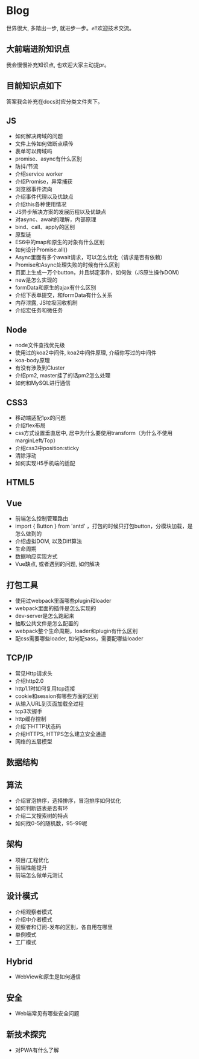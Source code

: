 # Blog

世界很大, 多踏出一步, 就进步一步。✊!!欢迎技术交流。


## 大前端进阶知识点

我会慢慢补充知识点, 也欢迎大家主动提pr。


## 目前知识点如下

答案我会补充在docs对应分类文件夹下。

## JS

- 如何解决跨域的问题
- 文件上传如何做断点续传
- 表单可以跨域吗
- promise、async有什么区别
- 防抖/节流
- 介绍service worker
- 介绍Promise，异常捕获
- 浏览器事件流向
- 介绍事件代理以及优缺点
- 介绍this各种使用情况
- JS异步解决方案的发展历程以及优缺点
- 对async、await的理解，内部原理
- bind、call、apply的区别
- 原型链
- ES6中的map和原生的对象有什么区别
- 如何设计Promise.all()
- Async里面有多个await请求，可以怎么优化（请求是否有依赖）
- Promise和Async处理失败的时候有什么区别
- 页面上生成一万个button，并且绑定事件，如何做（JS原生操作DOM）
- new是怎么实现的
- formData和原生的ajax有什么区别
- 介绍下表单提交，和formData有什么关系
- 内存泄露, JS垃圾回收机制
- 介绍宏任务和微任务

## Node

- node文件查找优先级
- 使用过的koa2中间件, koa2中间件原理, 介绍你写过的中间件
- koa-body原理
- 有没有涉及到Cluster
- 介绍pm2, master挂了的话pm2怎么处理
- 如何和MySQL进行通信

## CSS3

- 移动端适配1px的问题
- 介绍flex布局
- css方式设置垂直居中, 居中为什么要使用transform（为什么不使用marginLeft/Top）
- 介绍css3中position:sticky
- 清除浮动
- 如何实现H5手机端的适配


## HTML5



## Vue

- 前端怎么控制管理路由
- import { Button } from 'antd' ，打包的时候只打包button，分模块加载，是怎么做到的
- 介绍虚拟DOM, 以及Diff算法
- 生命周期
- 数据响应实现方式
- Vue缺点, 或者遇到的问题, 如何解决

## 打包工具

- 使用过webpack里面哪些plugin和loader
- webpack里面的插件是怎么实现的
- dev-server是怎么跑起来
- 抽取公共文件是怎么配置的
- webpack整个生命周期，loader和plugin有什么区别
- 配css需要哪些loader, 如何配sass，需要配哪些loader

## TCP/IP

- 常见Http请求头
- 介绍http2.0
- http1.1时如何复用tcp连接
- cookie和session有哪些方面的区别
- 从输入URL到页面加载全过程
- tcp3次握手
- http缓存控制
- 介绍下HTTP状态码
- 介绍HTTPS, HTTPS怎么建立安全通道
- 网络的五层模型

## 数据结构

## 算法
- 介绍冒泡排序，选择排序，冒泡排序如何优化
- 如何判断链表是否有环
- 介绍二叉搜索树的特点
- 如何找0-5的随机数，95-99呢

## 架构

- 项目/工程优化
- 前端性能提升
- 前端怎么做单元测试


## 设计模式

- 介绍观察者模式
- 介绍中介者模式
- 观察者和订阅-发布的区别，各自用在哪里
- 单例模式
- 工厂模式

## Hybrid
- WebView和原生是如何通信


## 安全
- Web端常见有哪些安全问题

## 新技术探究
- 对PWA有什么了解





